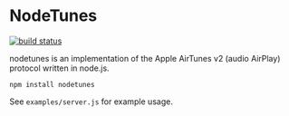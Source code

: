 NodeTunes
=========
[![build status](https://secure.travis-ci.org/stephen/nodetunes.png)](http://travis-ci.org/stephen/nodetunes)

nodetunes is an implementation of the Apple AirTunes v2 (audio AirPlay) protocol written in node.js.

```
npm install nodetunes
```

See ```examples/server.js``` for example usage.
